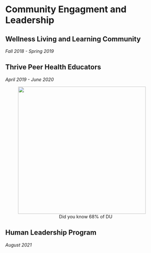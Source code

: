 # Community Engagment and Leadership
## Wellness Living and Learning Community
<i>Fall 2018 - Spring 2019</i>
## Thrive Peer Health Educators
<i>April 2019 - June 2020</i>
<figure>
  <img src="https://user-images.githubusercontent.com/91146906/151018455-c85f1384-062c-466b-ac52-d338eb03a261.jpg" width="400">
  <figcaption style="text-align: center">Did you know 68% of DU </figcaption>
</figure>

## Human Leadership Program
<i>August 2021</i>
